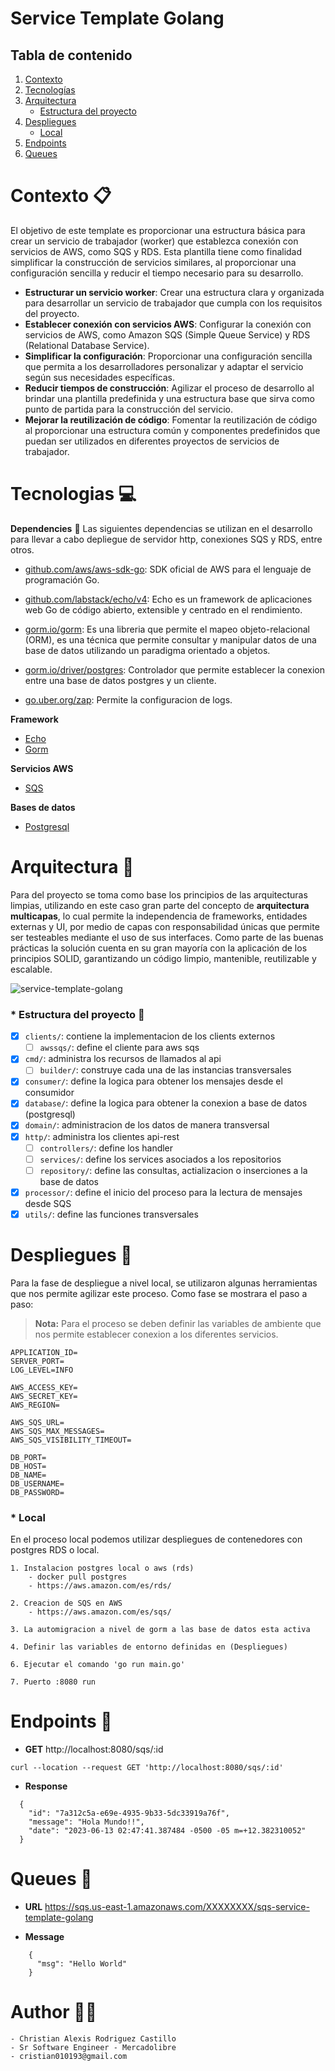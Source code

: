 # Service Template Golang

## Tabla de contenido
1. [Contexto](#contexto)
2. [Tecnologías](#tecnologías)
3. [Arquitectura](#arquitectura)
    * [Estructura del proyecto](#estructura-del-proyecto)
5. [Despliegues](#despliegues)
    * [Local](#local)
6. [Endpoints](#endpoints)
7. [Queues](#queues)


<a name="contexto"></a>
# Contexto 📋

El objetivo de este template es proporcionar una estructura básica para crear un servicio de trabajador (worker) que establezca conexión con servicios de AWS, como SQS y RDS. Esta plantilla tiene como finalidad simplificar la construcción de servicios similares, al proporcionar una configuración sencilla y reducir el tiempo necesario para su desarrollo.

- **Estructurar un servicio worker**: Crear una estructura clara y organizada para desarrollar un servicio de trabajador que cumpla con los requisitos del proyecto.
- **Establecer conexión con servicios AWS**: Configurar la conexión con servicios de AWS, como Amazon SQS (Simple Queue Service) y RDS (Relational Database Service).
- **Simplificar la configuración**: Proporcionar una configuración sencilla que permita a los desarrolladores personalizar y adaptar el servicio según sus necesidades específicas.
- **Reducir tiempos de construcción**: Agilizar el proceso de desarrollo al brindar una plantilla predefinida y una estructura base que sirva como punto de partida para la construcción del servicio.
- **Mejorar la reutilización de código**: Fomentar la reutilización de código al proporcionar una estructura común y componentes predefinidos que puedan ser utilizados en diferentes proyectos de servicios de trabajador.


<a name="tecnologías"></a>
# Tecnologias 💻

**Dependencies** 🤝
Las siguientes dependencias se utilizan en el desarrollo para llevar a cabo depliegue de servidor http, conexiones SQS y RDS, entre otros.

* [github.com/aws/aws-sdk-go](https://github.com/aws/aws-sdk-go): SDK oficial de AWS para el lenguaje de programación Go.

* [github.com/labstack/echo/v4](https://github.com/labstack/echo): Echo es un framework de aplicaciones web Go de código abierto, extensible y centrado en el rendimiento.

* [gorm.io/gorm](https://gorm.io/): Es una libreria que permite el mapeo objeto-relacional (ORM), es una técnica que permite consultar y manipular datos de una base de datos utilizando un paradigma orientado a objetos.

* [gorm.io/driver/postgres](https://github.com/go-gorm/postgres): Controlador que permite establecer la conexion entre una base de datos postgres y un cliente.

* [go.uber.org/zap](https://pkg.go.dev/go.uber.org/zap): Permite la configuracion de logs.

**Framework**

* [Echo](https://echo.labstack.com/)
* [Gorm](https://gorm.io/)

**Servicios AWS**

* [SQS](https://aws.amazon.com/es/sqs/)

**Bases de datos**

* [Postgresql](https://www.postgresql.org/)

<a name="arquitectura"></a>
# Arquitectura 🏢

Para del proyecto se toma como base los principios de las arquitecturas limpias, utilizando en este caso gran parte del concepto de **arquitectura multicapas**, lo cual permite la independencia de frameworks, entidades externas y UI, por medio de capas con responsabilidad únicas que permite ser testeables mediante el uso de sus interfaces. Como parte de las buenas prácticas la solución cuenta en su gran mayoría con la aplicación de los principios SOLID, garantizando un código limpio, mantenible, reutilizable y escalable.

![service-template-golang](https://github.com/cristian0193/service-template-golang/assets/11803196/9fe8b534-f076-4f22-90dc-ebc6f0fe1507)

<a name="estructura-del-proyecto"></a>
### * **Estructura del proyecto** 🧱

- [x] `clients/`: contiene la implementacion de los clients externos
  - [ ] `awssqs/`: define el cliente para aws sqs
- [x] `cmd/`: administra los recursos de llamados al api
  - [ ] `builder/`: construye cada una de las instancias transversales
- [x] `consumer/`: define la logica para obtener los mensajes desde el consumidor
- [x] `database/`: define la logica para obtener la conexion a base de datos (postgresql)
- [x] `domain/`: administracion de los datos de manera transversal
- [x] `http/`: administra los clientes api-rest
  - [ ] `controllers/`: define los handler 
  - [ ] `services/`: define los services asociados a los repositorios
  - [ ] `repository/`: define las consultas, actializacion o inserciones a la base de datos
- [x] `processor/`: define el inicio del proceso para la lectura de mensajes desde SQS
- [x] `utils/`: define las funciones transversales

<a name="despliegues"></a>
# Despliegues 🚀

Para la fase de despliegue a nivel local, se utilizaron algunas herramientas que nos permite agilizar este proceso. Como fase se mostrara el paso a paso:

> **Nota:** Para el proceso se deben definir las variables de ambiente que nos permite establecer conexion a los diferentes servicios.

```
APPLICATION_ID=
SERVER_PORT=
LOG_LEVEL=INFO

AWS_ACCESS_KEY=
AWS_SECRET_KEY=
AWS_REGION=

AWS_SQS_URL=
AWS_SQS_MAX_MESSAGES=
AWS_SQS_VISIBILITY_TIMEOUT=

DB_PORT=
DB_HOST=
DB_NAME=
DB_USERNAME=
DB_PASSWORD=
```

<a name="local"></a>
### * **Local** 

En el proceso local podemos utilizar despliegues de contenedores con postgres RDS o local.

    1. Instalacion postgres local o aws (rds)
        - docker pull postgres
        - https://aws.amazon.com/es/rds/

    2. Creacion de SQS en AWS
        - https://aws.amazon.com/es/sqs/

    3. La automigracion a nivel de gorm a las base de datos esta activa

    4. Definir las variables de entorno definidas en (Despliegues)

    6. Ejecutar el comando 'go run main.go'

    7. Puerto :8080 run

<a name="endpoints"></a>
# Endpoints 🤖

- **GET**    http://localhost:8080/sqs/:id
```
curl --location --request GET 'http://localhost:8080/sqs/:id'
```

- **Response**
```
  {
    "id": "7a312c5a-e69e-4935-9b33-5dc33919a76f",
    "message": "Hola Mundo!!",
    "date": "2023-06-13 02:47:41.387484 -0500 -05 m=+12.382310052"
  }
```

<a name="queues"></a>
# Queues 📨

- **URL**    https://sqs.us-east-1.amazonaws.com/XXXXXXXX/sqs-service-template-golang


- **Message**
```
    {
      "msg": "Hello World"
    }
```

# Author 🧑‍💻
```
- Christian Alexis Rodriguez Castillo
- Sr Software Engineer - Mercadolibre
- cristian010193@gmail.com
```
